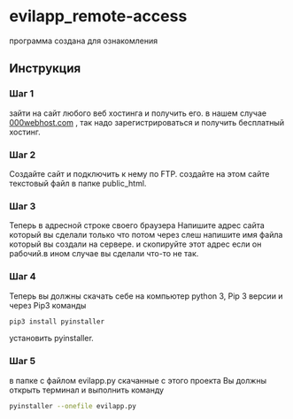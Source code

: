 # evilapp_remote-access
программа создана для ознакомления
## Инструкция
### Шаг 1
зайти на сайт любого веб хостинга и получить его. в нашем случае [000webhost.com](http://000webhost.com) , так надо зарегистрироваться и получить бесплатный хостинг.
### Шаг 2
Создайте сайт и подключить к нему по FTP. создайте на этом сайте текстовый файл в папке public_html.
### Шаг 3
Теперь в адресной строке своего браузера Напишите адрес сайта который вы сделали только что потом через слеш напишите имя файла который вы создали на сервере. и скопируйте этот адрес если он рабочий.в ином случае вы сделали что-то не так.
### Шаг 4
Теперь вы должны скачать себе на компьютер python 3, Pip 3 версии и через Pip3 команды
```bash
pip3 install pyinstaller
```
установить pyinstaller.
### Шаг 5
в папке с файлом evilapp.py скачанные с этого проекта Вы должны открыть терминал и выполнить команду
```bash
pyinstaller --onefile evilapp.py
```